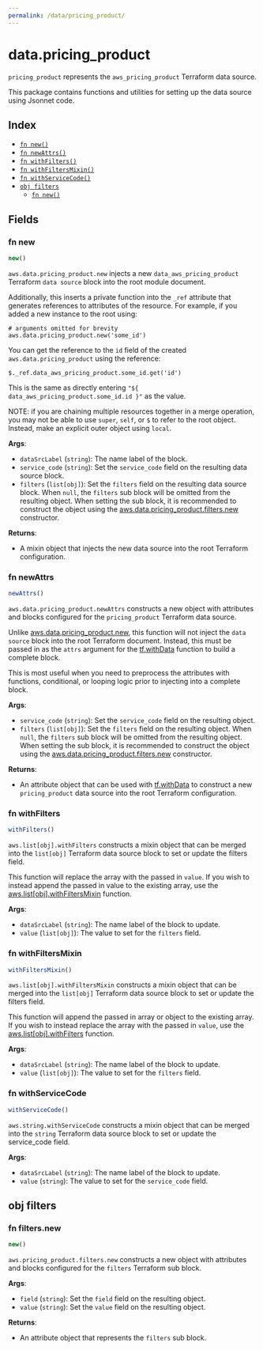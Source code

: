 ```yaml
---
permalink: /data/pricing_product/
---
```


# data.pricing_product

`pricing_product` represents the `aws_pricing_product` Terraform data source.



This package contains functions and utilities for setting up the data source using Jsonnet code.


## Index

* [`fn new()`](#fn-new)
* [`fn newAttrs()`](#fn-newattrs)
* [`fn withFilters()`](#fn-withfilters)
* [`fn withFiltersMixin()`](#fn-withfiltersmixin)
* [`fn withServiceCode()`](#fn-withservicecode)
* [`obj filters`](#obj-filters)
  * [`fn new()`](#fn-filtersnew)

## Fields

### fn new

```ts
new()
```


`aws.data.pricing_product.new` injects a new `data_aws_pricing_product` Terraform `data source`
block into the root module document.

Additionally, this inserts a private function into the `_ref` attribute that generates references to attributes of the
resource. For example, if you added a new instance to the root using:

    # arguments omitted for brevity
    aws.data.pricing_product.new('some_id')

You can get the reference to the `id` field of the created `aws.data.pricing_product` using the reference:

    $._ref.data_aws_pricing_product.some_id.get('id')

This is the same as directly entering `"${ data_aws_pricing_product.some_id.id }"` as the value.

NOTE: if you are chaining multiple resources together in a merge operation, you may not be able to use `super`, `self`,
or `$` to refer to the root object. Instead, make an explicit outer object using `local`.

**Args**:
  - `dataSrcLabel` (`string`): The name label of the block.
  - `service_code` (`string`): Set the `service_code` field on the resulting data source block.
  - `filters` (`list[obj]`): Set the `filters` field on the resulting data source block. When `null`, the `filters` sub block will be omitted from the resulting object. When setting the sub block, it is recommended to construct the object using the [aws.data.pricing_product.filters.new](#fn-filtersnew) constructor.

**Returns**:
- A mixin object that injects the new data source into the root Terraform configuration.


### fn newAttrs

```ts
newAttrs()
```


`aws.data.pricing_product.newAttrs` constructs a new object with attributes and blocks configured for the `pricing_product`
Terraform data source.

Unlike [aws.data.pricing_product.new](#fn-new), this function will not inject the `data source`
block into the root Terraform document. Instead, this must be passed in as the `attrs` argument for the
[tf.withData](https://github.com/tf-libsonnet/core/tree/main/docs#fn-withdata) function to build a complete block.

This is most useful when you need to preprocess the attributes with functions, conditional, or looping logic prior to
injecting into a complete block.

**Args**:
  - `service_code` (`string`): Set the `service_code` field on the resulting object.
  - `filters` (`list[obj]`): Set the `filters` field on the resulting object. When `null`, the `filters` sub block will be omitted from the resulting object. When setting the sub block, it is recommended to construct the object using the [aws.data.pricing_product.filters.new](#fn-filtersnew) constructor.

**Returns**:
  - An attribute object that can be used with [tf.withData](https://github.com/tf-libsonnet/core/tree/main/docs#fn-withdata) to construct a new `pricing_product` data source into the root Terraform configuration.


### fn withFilters

```ts
withFilters()
```

`aws.list[obj].withFilters` constructs a mixin object that can be merged into the `list[obj]`
Terraform data source block to set or update the filters field.

This function will replace the array with the passed in `value`. If you wish to instead append the
passed in value to the existing array, use the [aws.list[obj].withFiltersMixin](TODO) function.


**Args**:
  - `dataSrcLabel` (`string`): The name label of the block to update.
  - `value` (`list[obj]`): The value to set for the `filters` field.


### fn withFiltersMixin

```ts
withFiltersMixin()
```

`aws.list[obj].withFiltersMixin` constructs a mixin object that can be merged into the `list[obj]`
Terraform data source block to set or update the filters field.

This function will append the passed in array or object to the existing array. If you wish
to instead replace the array with the passed in `value`, use the [aws.list[obj].withFilters](TODO)
function.


**Args**:
  - `dataSrcLabel` (`string`): The name label of the block to update.
  - `value` (`list[obj]`): The value to set for the `filters` field.


### fn withServiceCode

```ts
withServiceCode()
```

`aws.string.withServiceCode` constructs a mixin object that can be merged into the `string`
Terraform data source block to set or update the service_code field.



**Args**:
  - `dataSrcLabel` (`string`): The name label of the block to update.
  - `value` (`string`): The value to set for the `service_code` field.


## obj filters



### fn filters.new

```ts
new()
```


`aws.pricing_product.filters.new` constructs a new object with attributes and blocks configured for the `filters`
Terraform sub block.



**Args**:
  - `field` (`string`): Set the `field` field on the resulting object.
  - `value` (`string`): Set the `value` field on the resulting object.

**Returns**:
  - An attribute object that represents the `filters` sub block.
